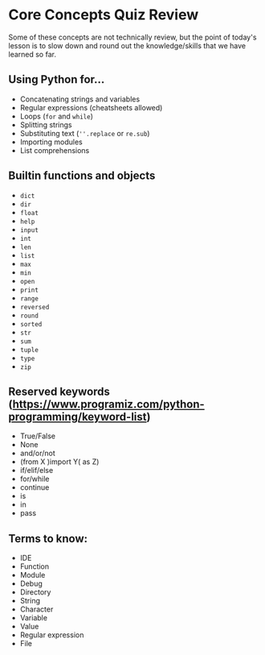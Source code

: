 # Core Concepts Quiz Review

Some of these concepts are not technically review, but the point of today's
lesson is to slow down and round out the knowledge/skills that we have learned
so far.

## Using Python for...

* Concatenating strings and variables
* Regular expressions (cheatsheets allowed)
* Loops (`for` and `while`)
* Splitting strings
* Substituting text (`''.replace` or `re.sub`)
* Importing modules
* List comprehensions

## Builtin functions and objects

* `dict`
* `dir`
* `float`
* `help`
* `input`
* `int`
* `len`
* `list`
* `max`
* `min`
* `open`
* `print`
* `range`
* `reversed`
* `round`
* `sorted`
* `str`
* `sum`
* `tuple`
* `type`
* `zip`

## Reserved keywords (https://www.programiz.com/python-programming/keyword-list)

* True/False
* None
* and/or/not
* (from X )import Y( as Z)
* if/elif/else
* for/while
* continue
* is
* in
* pass

## Terms to know:

* IDE
* Function
* Module
* Debug
* Directory
* String
* Character
* Variable
* Value
* Regular expression
* File
